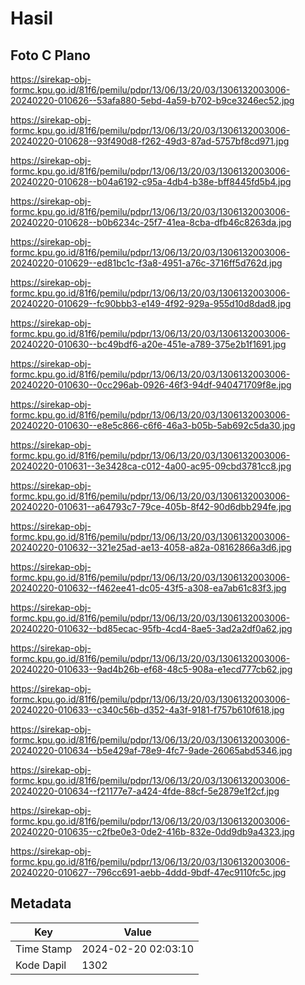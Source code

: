 # Hasil

## Foto C Plano

https://sirekap-obj-formc.kpu.go.id/81f6/pemilu/pdpr/13/06/13/20/03/1306132003006-20240220-010626--53afa880-5ebd-4a59-b702-b9ce3246ec52.jpg

https://sirekap-obj-formc.kpu.go.id/81f6/pemilu/pdpr/13/06/13/20/03/1306132003006-20240220-010628--93f490d8-f262-49d3-87ad-5757bf8cd971.jpg

https://sirekap-obj-formc.kpu.go.id/81f6/pemilu/pdpr/13/06/13/20/03/1306132003006-20240220-010628--b04a6192-c95a-4db4-b38e-bff8445fd5b4.jpg

https://sirekap-obj-formc.kpu.go.id/81f6/pemilu/pdpr/13/06/13/20/03/1306132003006-20240220-010628--b0b6234c-25f7-41ea-8cba-dfb46c8263da.jpg

https://sirekap-obj-formc.kpu.go.id/81f6/pemilu/pdpr/13/06/13/20/03/1306132003006-20240220-010629--ed81bc1c-f3a8-4951-a76c-3716ff5d762d.jpg

https://sirekap-obj-formc.kpu.go.id/81f6/pemilu/pdpr/13/06/13/20/03/1306132003006-20240220-010629--fc90bbb3-e149-4f92-929a-955d10d8dad8.jpg

https://sirekap-obj-formc.kpu.go.id/81f6/pemilu/pdpr/13/06/13/20/03/1306132003006-20240220-010630--bc49bdf6-a20e-451e-a789-375e2b1f1691.jpg

https://sirekap-obj-formc.kpu.go.id/81f6/pemilu/pdpr/13/06/13/20/03/1306132003006-20240220-010630--0cc296ab-0926-46f3-94df-940471709f8e.jpg

https://sirekap-obj-formc.kpu.go.id/81f6/pemilu/pdpr/13/06/13/20/03/1306132003006-20240220-010630--e8e5c866-c6f6-46a3-b05b-5ab692c5da30.jpg

https://sirekap-obj-formc.kpu.go.id/81f6/pemilu/pdpr/13/06/13/20/03/1306132003006-20240220-010631--3e3428ca-c012-4a00-ac95-09cbd3781cc8.jpg

https://sirekap-obj-formc.kpu.go.id/81f6/pemilu/pdpr/13/06/13/20/03/1306132003006-20240220-010631--a64793c7-79ce-405b-8f42-90d6dbb294fe.jpg

https://sirekap-obj-formc.kpu.go.id/81f6/pemilu/pdpr/13/06/13/20/03/1306132003006-20240220-010632--321e25ad-ae13-4058-a82a-08162866a3d6.jpg

https://sirekap-obj-formc.kpu.go.id/81f6/pemilu/pdpr/13/06/13/20/03/1306132003006-20240220-010632--f462ee41-dc05-43f5-a308-ea7ab61c83f3.jpg

https://sirekap-obj-formc.kpu.go.id/81f6/pemilu/pdpr/13/06/13/20/03/1306132003006-20240220-010632--bd85ecac-95fb-4cd4-8ae5-3ad2a2df0a62.jpg

https://sirekap-obj-formc.kpu.go.id/81f6/pemilu/pdpr/13/06/13/20/03/1306132003006-20240220-010633--9ad4b26b-ef68-48c5-908a-e1ecd777cb62.jpg

https://sirekap-obj-formc.kpu.go.id/81f6/pemilu/pdpr/13/06/13/20/03/1306132003006-20240220-010633--c340c56b-d352-4a3f-9181-f757b610f618.jpg

https://sirekap-obj-formc.kpu.go.id/81f6/pemilu/pdpr/13/06/13/20/03/1306132003006-20240220-010634--b5e429af-78e9-4fc7-9ade-26065abd5346.jpg

https://sirekap-obj-formc.kpu.go.id/81f6/pemilu/pdpr/13/06/13/20/03/1306132003006-20240220-010634--f21177e7-a424-4fde-88cf-5e2879e1f2cf.jpg

https://sirekap-obj-formc.kpu.go.id/81f6/pemilu/pdpr/13/06/13/20/03/1306132003006-20240220-010635--c2fbe0e3-0de2-416b-832e-0dd9db9a4323.jpg

https://sirekap-obj-formc.kpu.go.id/81f6/pemilu/pdpr/13/06/13/20/03/1306132003006-20240220-010627--796cc691-aebb-4ddd-9bdf-47ec9110fc5c.jpg


## Metadata

| Key        | Value               |
| ---------- | ------------------- |
| Time Stamp | 2024-02-20 02:03:10 |
| Kode Dapil | 1302                |



